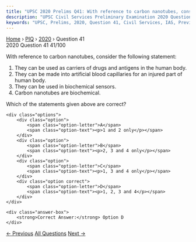 ```yaml
---
title: "UPSC 2020 Prelims Q41: With reference to carbon nanotubes, consider the following s..."
description: "UPSC Civil Services Preliminary Examination 2020 Question 41 with options and answer"
keywords: "UPSC, Prelims, 2020, Question 41, Civil Services, IAS, Previous Year Questions"
---
```


<nav class="breadcrumb">
    <a href="../../">Home</a>
    <span>›</span>
    <a href="../">PIQ</a>
    <span>›</span>
    <a href="./">2020</a>
    <span>›</span>
    <span>Question 41</span>
</nav>

<div class="question-header">
    <div class="question-meta">
        <span class="year-badge">2020</span>
        <span class="question-number">Question 41</span>
        <span class="progress">41/100</span>
    </div>
    <div class="progress-bar">
        <div class="progress-fill" style="width: 41.0%"></div>
    </div>
</div>

<div class="question-content">
    <div class="question-text">
        <p>With reference to carbon nanotubes, consider the following statement:</p>
<ol>
<li>They can be used as carriers of drugs and antigens in the human body.</li>
<li>They can be made into artificial blood capillaries for an injured part of human body.</li>
<li>They can be used in biochemical sensors.</li>
<li>Carbon nanotubes are biochemical.</li>
</ol>
<p>Which of the statements given above are correct?</p>
    </div>
    
    <div class="options">
        <div class="option">
            <span class="option-letter">A</span>
            <span class="option-text"><p>1 and 2 only</p></span>
        </div>
        <div class="option">
            <span class="option-letter">B</span>
            <span class="option-text"><p>2, 3 and 4 only</p></span>
        </div>
        <div class="option">
            <span class="option-letter">C</span>
            <span class="option-text"><p>1, 3 and 4 only</p></span>
        </div>
        <div class="option correct">
            <span class="option-letter">D</span>
            <span class="option-text"><p>1, 2, 3 and 4</p></span>
        </div>
    </div>

    <div class="answer-box">
        <strong>Correct Answer:</strong> Option D
    </div>
</div>

<div class="question-nav">
    <a href="../q040-with-reference-to-blockchain-technology-consider-t/" class="nav-btn prev">← Previous</a>
    <a href="../" class="nav-btn center">All Questions</a>
    <a href="../q042-consider-the-following-activities-1-spraying-pesti/" class="nav-btn next">Next →</a>
</div>
